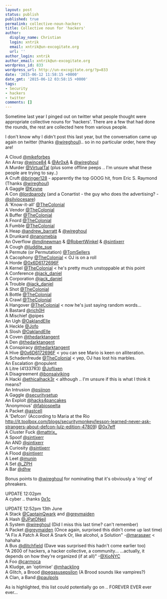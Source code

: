 ```yaml
---
layout: post
status: publish
published: true
permalink: collective-noun-hackers
title: Collective noun for 'hackers'
author:
  display_name: Christian
  login: xntrik
  email: xntrik@un-excogitate.org
  url: ''
author_login: xntrik
author_email: xntrik@un-excogitate.org
wordpress_id: 833
wordpress_url: http://un-excogitate.org/?p=833
date: '2015-06-12 11:58:15 +0000'
date_gmt: '2015-06-12 03:58:15 +0000'
tags:
- Security
- hackers
- twitter
comments: []
---
```

<p>Sometime last year I pinged out on twitter what people thought were appropriate collective nouns for 'hackers'. There are a few that had done the rounds, the rest are collected here from various people.</p>
<p>I don't know why I didn't post this last year, but the conversation came up again on twitter (thanks <a href="https://twitter.com/wireghoul">@wireghoul</a>).. so in no particular order, here they are!</p>
<p>A Cloud <a href="https://twitter.com/mikeforbes">@mikeforbes</a><br />
An Array <a href="https://twitter.com/wince84">@wince84</a> & <a href="https://twitter.com/Ar0xA">@Ar0xA</a> & <a href="https://twitter.com/wireghoul">@wireghoul</a><br />
A Murder <a href="https://twitter.com/VirtualTal">@VirtualTal</a> (plus some offline peeps .. I'm unsure what these people are trying to say..)<br />
A Cruft <a href="https://twitter.com/bringer128">@bringer128</a> - apparently the top GOOG hit, from Eric S. Raymond (Thanks <a href="https://twitter.com/wireghoul">@wireghoul</a>)<br />
A Gaggle <a href="https://twitter.com/Kxyne">@Kxyne</a><br />
A Con <a href="https://twitter.com/lordparody">@lordparody</a> (and a Conartist - the guy who does the advertising? - <a href="https://twitter.com/silviocesare">@silviocesare</a>)<br />
A 'Know-it-all' <a href="https://twitter.com/TheColonial">@TheColonial</a><br />
A Vendor <a href="https://twitter.com/TheColonial">@TheColonial</a><br />
A Buffer <a href="https://twitter.com/TheColonial">@TheColonial</a><br />
A Fnord <a href="https://twitter.com/TheColonial">@TheColonial</a><br />
A Fumble <a href="https://twitter.com/TheColonial">@TheColonial</a><br />
A Heap <a href="https://twitter.com/andrew_barratt">@andrew_barratt</a> & <a href="https://twitter.com/wireghoul">@wireghoul</a><br />
A Drunkard <a href="https://twitter.com/nanomebia">@nanomebia</a><br />
An Overflow <a href="https://twitter.com/mdjnewman">@mdjnewman</a> & <a href="https://twitter.com/RobertWinkel">@RobertWinkel</a> & <a href="https://twitter.com/sintixerr">@sintixerr</a><br />
A Cough <a href="https://twitter.com/luddite_sue">@luddite_sue</a><br />
A Permute (or Permutation) <a href="https://twitter.com/TomSellers">@TomSellers</a><br />
A Cacophony <a href="https://twitter.com/TheColonial">@TheColonial</a> &lt; OJ is on a roll<br />
A Horde <a href="https://twitter.com/0x6D6172696F">@0x6D6172696F</a><br />
A Kernel <a href="https://twitter.com/TheColonial">@TheColonial</a> &lt; he's pretty much unstoppable at this point<br />
A Conference <a href="https://twitter.com/jack_daniel">@jack_daniel</a><br />
A Corporation <a href="https://twitter.com/jack_daniel">@jack_daniel</a><br />
A Trouble <a href="https://twitter.com/jack_daniel">@jack_daniel</a><br />
A Shot <a href="https://twitter.com/TheColonial">@TheColonial</a><br />
A Bottle <a href="https://twitter.com/TheColonial">@TheColonial</a><br />
A Crawl <a href="https://twitter.com/TheColonial">@TheColonial</a><br />
A Hangover <a href="https://twitter.com/TheColonial">@TheColonial</a> &lt; now he's just saying random words...<br />
A Bastard <a href="https://twitter.com/rich0H">@rich0H</a><br />
A Mischief @pipes<br />
An Ugh <a href="https://twitter.com/OaklandElle">@OaklandElle</a><br />
A Heckle <a href="https://twitter.com/Jofo">@Jofo</a><br />
A Slosh <a href="https://twitter.com/OaklandElle">@OaklandElle</a><br />
A Coven <a href="https://twitter.com/thedarktangent">@thedarktangent</a><br />
A Den <a href="https://twitter.com/thedarktangent">@thedarktangent</a><br />
A Conspiracy <a href="https://twitter.com/thedarktangent">@thedarktangent</a><br />
A Hive <a href="https://twitter.com/0x6D6172696F">@0x6D6172696F</a> &lt; you can see Mario is keen on alliteration.<br />
A Schadenfreude <a href="https://twitter.com/TheColonial">@TheColonial</a> &lt; yep, OJ has lost his marbles.<br />
An Escalation @nopulent<br />
A Litre (41337R3) <a href="https://twitter.com/Joflixen">@Joflixen</a><br />
A Disagreement <a href="https://twitter.com/bonsaiviking">@bonsaiviking</a><br />
A Hacki <a href="https://twitter.com/ethicalhack3r">@ethicalhack3r</a> &lt; although .. I'm unsure if this is what I think it means?<br />
An Intrusion <a href="https://twitter.com/psiinon">@psiinon</a><br />
A Gaggle <a href="https://twitter.com/securitysetup">@securitysetup</a><br />
An Exploit <a href="https://twitter.com/hacks4pancakes">@hacks4pancakes</a><br />
'Anonymous' <a href="https://twitter.com/fabiospelta">@fabiospelta</a><br />
A Packet <a href="https://twitter.com/astcell">@astcell</a><br />
A 'Defcon' (According to Maria at the Rio <a href="http://it.toolbox.com/blogs/securitymonkey/lesson-learned-never-ask-strangers-about-defcon-lulz-edition-47809">http://it.toolbox.com/blogs/securitymonkey/lesson-learned-never-ask-strangers-about-defcon-lulz-edition-47809</a>) <a href="https://twitter.com/0x7eff">@0x7eff</a><br />
A Cluster Fuck <a href="https://twitter.com/mattrix_">@mattrix_</a><br />
A Spoof <a href="https://twitter.com/sintixerr">@sintixerr</a><br />
An AND <a href="https://twitter.com/sintixerr">@sintixerr</a><br />
A Curiosity <a href="https://twitter.com/sintixerr">@sintixerr</a><br />
A Flood <a href="https://twitter.com/sintixerr">@sintixerr</a><br />
A Leet <a href="https://twitter.com/munin">@munin</a><br />
A Set <a href="https://twitter.com/_ZPH">@_ZPH</a><br />
A Bar <a href="https://twitter.com/dhw">@dhw</a></p>
<p>Bonus points to <a href="https://twitter.com/wireghoul">@wireghoul</a> for nominating that it's obviously a 'ring' of phreakers.</p>
<p>UPDATE 12:02pm<br />
A cyber .. thanks <a href="https://twitter.com/0x1c">0x1c</a></p>
<p>UPDATE 12:52pm 13th June<br />
A Stack <a href="https://twitter.com/CaptainQwark">@CaptainQwark</a> and <a href="https://twitter.com/greymaiden">@greymaiden</a><br />
A Hash <a href="https://twitter.com/JPatONeil">@JPatONeil</a><br />
A System <a href="https://twitter.com/wireghoul">@wireghoul</a> (Did I miss this last time? can't remember)<br />
A Packet <a href="https://twitter.com/greymaiden">@greymaiden</a> (Once again, surprised this didn't come up last time)<br />
"A Fix A Patch A Root A Snark Or, like alcohol, a Solution" -<a href="https://twitter.com/marasawr">@marasawr</a> &lt; hahaha<br />
A Bus <a href="https://twitter.com/dlitchfield">@dlitchfield</a> (Dave was surprised this hadn't come earlier too)<br />
"A 2600 of hackers, a hacker collective, a community... ...actually, it depends on how they're organized (if at all)" -<a href="https://twitter.com/XioNYC">@XioNYC</a><br />
A Foo <a href="https://twitter.com/carmoca">@carmoca</a><br />
A Kludge, an 'optimise' <a href="https://twitter.com/mhackling">@mhackling</a><br />
A Glitch, a Brood <a href="https://twitter.com/pegasusepsilon">@pegasusepsilon</a> (A Brood sounds like vampires?)<br />
A Clan, a Band <a href="https://twitter.com/paulpols">@paulpols</a></p>
<p>As is highlighted, this list could potentially go on .. FOREVER EVER ever ever...</p>
